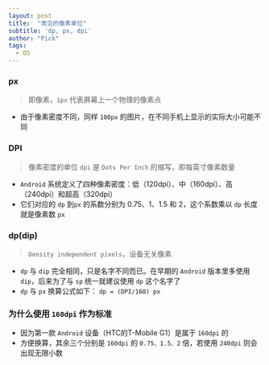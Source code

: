 ```yaml
---
layout: post
title:  "常见的像素单位"
subtitle: 'dp, px, dpi'
author: "Pick"
tags:
  - OS
---
```


### px
> 即像素，`1px` 代表屏幕上一个物理的像素点

- 由于像素密度不同，同样 `100px` 的图片，在不同手机上显示的实际大小可能不同

### DPI
> 像素密度的单位 `dpi` 是 `Dots Per Inch` 的缩写，即每英寸像素数量

- `Android` 系统定义了四种像素密度：低（120dpi）、中（160dpi）、高（240dpi）和超高（320dpi）
- 它们对应的 `dp` 到`px` 的系数分别为 0.75、1、1.5 和 2，这个系数乘以 `dp` 长度就是像素数 `px`

### dp(dip)
> `Density independent pixels`，设备无关像素

- `dp` 与 `dip` 完全相同，只是名字不同而已。在早期的 `Android` 版本里多使用 `dip`，后来为了与 `sp` 统一就建议使用 `dp` 这个名字了
- `dp` 与 `px` 换算公式如下： `dp = (DPI/160) px`

### 为什么使用 `160dpi` 作为标准
- 因为第一款 `Android` 设备（HTC的T-Mobile G1）是属于 `160dpi` 的
- 方便换算，其余三个分别是 `160dpi` 的 `0.75、1.5、2` 倍，若使用 `240dpi` 则会出现无限小数